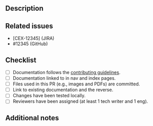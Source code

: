 ## Description
<!-- What does this PR do? -->

## Related issues
<!-- What issues in JIRA or GitHub if any, does this PR relate to? -->

- [CEX-12345] (JIRA)
- #12345 (GitHub)

## Checklist
<!-- Mark the items that apply to this pull request with an 'x'. -->

- [ ] Documentation follows the [contributing guidelines](../CONTRIBUTING.md).
- [ ] Documentation linked to in nav and index pages.
- [ ] Files used in this PR (e.g., images and PDFs) are committed.
- [ ] Link to existing documentation and the reverse.
- [ ] Changes have been tested locally.
- [ ] Reviewers have been assigned (at least 1 tech writer and 1 eng).

## Additional notes
<!-- What else, if anything, is helpful for a reviewer to know? -->
